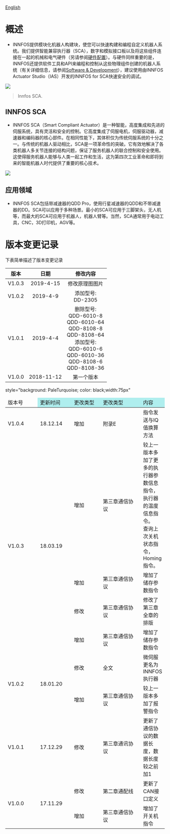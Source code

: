 [English](Introduction "wikilink")

# 概述

*   INNFOS提供模块化机器人构建块，使您可以快速构建和编程自定义机器人系统。我们提供智能兼容执行器（SCA），数字和模拟接口板以及将这些组件连接在一起的机械和电气硬件（另请参阅[硬件配置](硬件配置 "wikilink")）。与硬件同样重要的是，INNFOS还提供软件工具和API来编程和控制从这些物理组件创建的机器人系统（有关详细信息，请参阅[Software &amp; Development](Main_Page#Learning "wikilink")），建议使用由INNFOS Actuator Studio（IAS）开发的INNFOS for SCA快速安全的调试。

[![](https://github.com/innfos/wiki/blob/master/cn/img/shouyesca1.png)](https://github.com/innfos/wiki/blob/master/cn/img/shouyesca1.png)

> Innfos SCA.


## INNFOS SCA

*   INNFOS SCA（Smart Compliant Actuator）是一种智能，高度集成和先进的伺服系统，具有灵活和安全的控制。它高度集成了伺服电机，伺服驱动器，减速器和编码器的核心部件。在相同性能下，其体积仅为传统伺服系统的十分之一。与传统的机器人驱动相比，SCA是一项革命性的突破。它有效地解决了各类机器人多关节连接的结构问题，保证了服务机器人的联合控制和安全使用。这使得服务机器人能够与人类一起工作和生活，这为第四次工业革命和即将到来的智能机器人时代提供了重要的核心技术。

[![](https://github.com/innfos/wiki/blob/master/cn/img/shouyesca2.jpeg)](https://github.com/innfos/wiki/blob/master/cn/img/shouyesca1.jpeg)



<div class="figure">


</div>

## 应用领域

*   INNFOS SCA包括带减速器的QDD Pro，使用行星减速器的QDD和不带减速器的DD。SCA可以应用于多种场景。最小的SCA可应用于三脚架头，无人机等，而最大的SCA可应用于机器人，机器人臂等。当然，SCA通常用于电动工具，CNC，3D打印机，AGV等。
<div class="figure">

</div>

# 版本变更记录

下表简单描述了版本变更记录

| 版本        | 	日期   |  	修改内容  |
| :--------:  | :-----:  | :----:  |
| V1.0.3      | 	2019-4-15   |   	修改原理图图片    |
| V1.0.2       |  2019-4-9  |   	添加型号: <br>DD-2305   |
| V1.0.1       |   2019-4-4    |  删除型号:<br>QDD-6010-8<br>QDD-6010-64 <br>QDD-8108-8 <br>QDD-8108-64<br>添加型号:<br>QDD-6010-6 <br>QDD-6010-36 <br>QDD-8108-6 <br>QDD-8108-36  |
| V1.0.0       |   2018-11-12  |  第一个版本 |


<table>
  <p>style=&quot;background: PaleTurquoise; color: black;width:75px&quot;</p>
  
  <thead>
        <td width=100px; style="backgroud:red">版本号</td> 
        <td width=100px; bgcolor="#AFEEEE">更新时间</td> 
        <td width=100px; bgcolor="#AFEEEE">更改类型</td>
        <td width=150px; bgcolor="#AFEEEE">更改类型</td>
        <td bgcolor="#AFEEEE">内容</td>
   </thead>
  <tbody>
    <tr>
        <td>V1.0.4</td>  
        <td>18.12.14</td> 
        <td>增加</td> 
        <td>附录E</td>
        <td>指令发送与IQ值换算方法</td>
    </tr>
    <tr>
        <td rowspan="4">V1.0.3</td> 
        <td rowspan="4">18.03.19</td> 
        <td>增加</td>
        <td>第三章通信协议</td>
        <td>较上一版本多加了更多的执行器参数信息指令，执行器的温度信息指令。<br/>查询上次关机状态指令，Homing指令。</td> 
    </tr>
      <tr> 
        <td>增加</td>
        <td>第三章通信协议</td>
        <td>增加了储存参数指令</td>   
    </tr>
      <tr> 
        <td>修改</td>
        <td>第三章通信协议</td>
        <td>修改了第三章全章的排版</td>   
    </tr> 
        <tr> 
        <td>增加</td>
        <td>第三章通信协议</td>
        <td>增加了储存参数指令</td>   
    </tr>
  <tr>
        <td rowspan="2">V1.0.2</td> 
        <td rowspan="2">18.01.20</td> 
        <td>修改</td>
        <td>全文</td>
        <td>微伺服更名为INNFOS执行器</td> 
    </tr>
    <tr>
        <td>增加</td>
        <td>第三章通信协议</td>
        <td>较上一版本多加了报警指令</td> 
    </tr>
  <tr> 
    <td>V1.0.1
    <td>17.12.29
    <td>修改	
    <td>第三章通讯协议	
    <td>更新了通信协议的数据长度，数据长度较之前加1
  </tr> 
  <tr>
        <td rowspan="2">V1.0.0</td> 
        <td rowspan="2">17.11.29</td> 
        <td>修改</td>
        <td>第二章通配线</td>
        <td>更新了CAN接口定义</td> 
    </tr>
    <tr>
        <td>增加</td>
        <td>第三章通信协议</td>
        <td>增加了开关机指令</td> 
    </tr>    
</tbody>
</table>    
